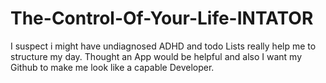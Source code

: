 # The-Control-Of-Your-Life-INTATOR
I suspect i might have undiagnosed ADHD and todo Lists really help me to structure my day. Thought an App would be helpful and also I want my Github to make me look like a capable Developer.
